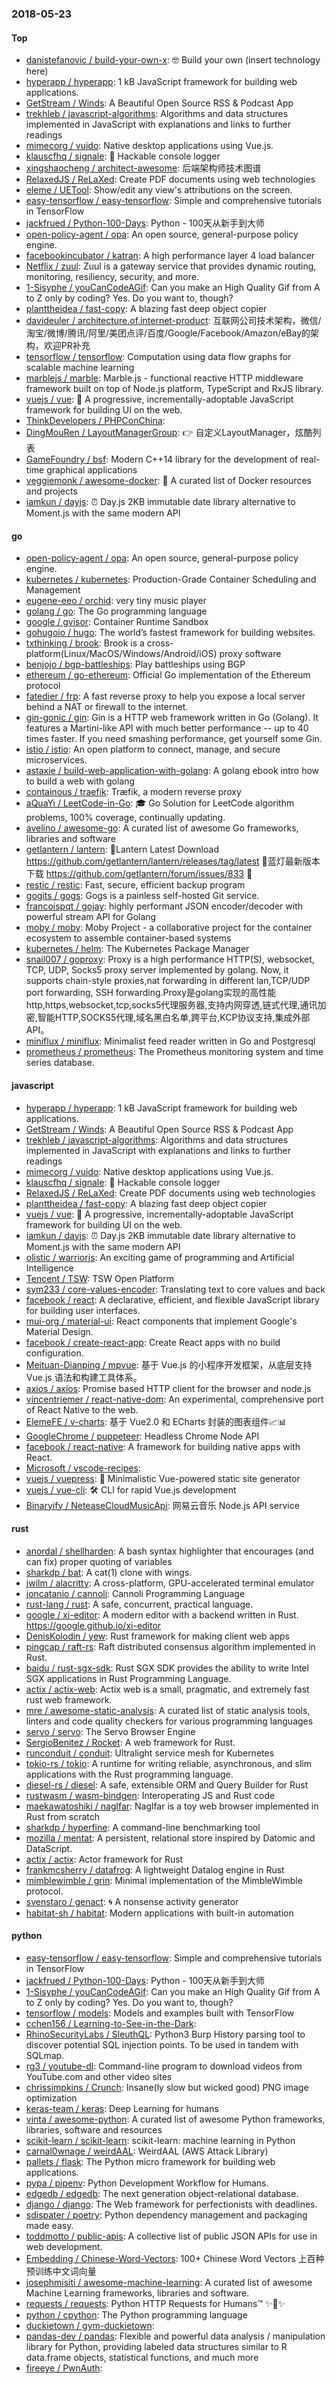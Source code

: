 ### 2018-05-23

#### Top
* [danistefanovic / build-your-own-x](https://github.com/danistefanovic/build-your-own-x): 🤓 Build your own (insert technology here)
* [hyperapp / hyperapp](https://github.com/hyperapp/hyperapp): 1 kB JavaScript framework for building web applications.
* [GetStream / Winds](https://github.com/GetStream/Winds): A Beautiful Open Source RSS & Podcast App
* [trekhleb / javascript-algorithms](https://github.com/trekhleb/javascript-algorithms): Algorithms and data structures implemented in JavaScript with explanations and links to further readings
* [mimecorg / vuido](https://github.com/mimecorg/vuido): Native desktop applications using Vue.js.
* [klauscfhq / signale](https://github.com/klauscfhq/signale): 👋 Hackable console logger
* [xingshaocheng / architect-awesome](https://github.com/xingshaocheng/architect-awesome): 后端架构师技术图谱
* [RelaxedJS / ReLaXed](https://github.com/RelaxedJS/ReLaXed): Create PDF documents using web technologies
* [eleme / UETool](https://github.com/eleme/UETool): Show/edit any view's attributions on the screen.
* [easy-tensorflow / easy-tensorflow](https://github.com/easy-tensorflow/easy-tensorflow): Simple and comprehensive tutorials in TensorFlow
* [jackfrued / Python-100-Days](https://github.com/jackfrued/Python-100-Days): Python - 100天从新手到大师
* [open-policy-agent / opa](https://github.com/open-policy-agent/opa): An open source, general-purpose policy engine.
* [facebookincubator / katran](https://github.com/facebookincubator/katran): A high performance layer 4 load balancer
* [Netflix / zuul](https://github.com/Netflix/zuul): Zuul is a gateway service that provides dynamic routing, monitoring, resiliency, security, and more.
* [1-Sisyphe / youCanCodeAGif](https://github.com/1-Sisyphe/youCanCodeAGif): Can you make an High Quality Gif from A to Z only by coding? Yes. Do you want to, though?
* [planttheidea / fast-copy](https://github.com/planttheidea/fast-copy): A blazing fast deep object copier
* [davideuler / architecture.of.internet-product](https://github.com/davideuler/architecture.of.internet-product): 互联网公司技术架构，微信/淘宝/微博/腾讯/阿里/美团点评/百度/Google/Facebook/Amazon/eBay的架构，欢迎PR补充
* [tensorflow / tensorflow](https://github.com/tensorflow/tensorflow): Computation using data flow graphs for scalable machine learning
* [marblejs / marble](https://github.com/marblejs/marble): Marble.js - functional reactive HTTP middleware framework built on top of Node.js platform, TypeScript and RxJS library.
* [vuejs / vue](https://github.com/vuejs/vue): 🖖 A progressive, incrementally-adoptable JavaScript framework for building UI on the web.
* [ThinkDevelopers / PHPConChina](https://github.com/ThinkDevelopers/PHPConChina): 
* [DingMouRen / LayoutManagerGroup](https://github.com/DingMouRen/LayoutManagerGroup): 👉 自定义LayoutManager，炫酷列表
* [GameFoundry / bsf](https://github.com/GameFoundry/bsf): Modern C++14 library for the development of real-time graphical applications
* [veggiemonk / awesome-docker](https://github.com/veggiemonk/awesome-docker): 🐳 A curated list of Docker resources and projects
* [iamkun / dayjs](https://github.com/iamkun/dayjs): ⏰ Day.js 2KB immutable date library alternative to Moment.js with the same modern API

#### go
* [open-policy-agent / opa](https://github.com/open-policy-agent/opa): An open source, general-purpose policy engine.
* [kubernetes / kubernetes](https://github.com/kubernetes/kubernetes): Production-Grade Container Scheduling and Management
* [eugene-eeo / orchid](https://github.com/eugene-eeo/orchid): very tiny music player
* [golang / go](https://github.com/golang/go): The Go programming language
* [google / gvisor](https://github.com/google/gvisor): Container Runtime Sandbox
* [gohugoio / hugo](https://github.com/gohugoio/hugo): The world’s fastest framework for building websites.
* [txthinking / brook](https://github.com/txthinking/brook): Brook is a cross-platform(Linux/MacOS/Windows/Android/iOS) proxy software
* [benjojo / bgp-battleships](https://github.com/benjojo/bgp-battleships): Play battleships using BGP
* [ethereum / go-ethereum](https://github.com/ethereum/go-ethereum): Official Go implementation of the Ethereum protocol
* [fatedier / frp](https://github.com/fatedier/frp): A fast reverse proxy to help you expose a local server behind a NAT or firewall to the internet.
* [gin-gonic / gin](https://github.com/gin-gonic/gin): Gin is a HTTP web framework written in Go (Golang). It features a Martini-like API with much better performance -- up to 40 times faster. If you need smashing performance, get yourself some Gin.
* [istio / istio](https://github.com/istio/istio): An open platform to connect, manage, and secure microservices.
* [astaxie / build-web-application-with-golang](https://github.com/astaxie/build-web-application-with-golang): A golang ebook intro how to build a web with golang
* [containous / traefik](https://github.com/containous/traefik): Træfik, a modern reverse proxy
* [aQuaYi / LeetCode-in-Go](https://github.com/aQuaYi/LeetCode-in-Go): 🎓 Go Solution for LeetCode algorithm problems, 100% coverage, continually updating.
* [avelino / awesome-go](https://github.com/avelino/awesome-go): A curated list of awesome Go frameworks, libraries and software
* [getlantern / lantern](https://github.com/getlantern/lantern): 🔴Lantern Latest Download https://github.com/getlantern/lantern/releases/tag/latest 🔴蓝灯最新版本下载 https://github.com/getlantern/forum/issues/833 🔴
* [restic / restic](https://github.com/restic/restic): Fast, secure, efficient backup program
* [gogits / gogs](https://github.com/gogits/gogs): Gogs is a painless self-hosted Git service.
* [francoispqt / gojay](https://github.com/francoispqt/gojay): highly performant JSON encoder/decoder with powerful stream API for Golang
* [moby / moby](https://github.com/moby/moby): Moby Project - a collaborative project for the container ecosystem to assemble container-based systems
* [kubernetes / helm](https://github.com/kubernetes/helm): The Kubernetes Package Manager
* [snail007 / goproxy](https://github.com/snail007/goproxy): Proxy is a high performance HTTP(S), websocket, TCP, UDP, Socks5 proxy server implemented by golang. Now, it supports chain-style proxies,nat forwarding in different lan,TCP/UDP port forwarding, SSH forwarding.Proxy是golang实现的高性能http,https,websocket,tcp,socks5代理服务器,支持内网穿透,链式代理,通讯加密,智能HTTP,SOCKS5代理,域名黑白名单,跨平台,KCP协议支持,集成外部API。
* [miniflux / miniflux](https://github.com/miniflux/miniflux): Minimalist feed reader written in Go and Postgresql
* [prometheus / prometheus](https://github.com/prometheus/prometheus): The Prometheus monitoring system and time series database.

#### javascript
* [hyperapp / hyperapp](https://github.com/hyperapp/hyperapp): 1 kB JavaScript framework for building web applications.
* [GetStream / Winds](https://github.com/GetStream/Winds): A Beautiful Open Source RSS & Podcast App
* [trekhleb / javascript-algorithms](https://github.com/trekhleb/javascript-algorithms): Algorithms and data structures implemented in JavaScript with explanations and links to further readings
* [mimecorg / vuido](https://github.com/mimecorg/vuido): Native desktop applications using Vue.js.
* [klauscfhq / signale](https://github.com/klauscfhq/signale): 👋 Hackable console logger
* [RelaxedJS / ReLaXed](https://github.com/RelaxedJS/ReLaXed): Create PDF documents using web technologies
* [planttheidea / fast-copy](https://github.com/planttheidea/fast-copy): A blazing fast deep object copier
* [vuejs / vue](https://github.com/vuejs/vue): 🖖 A progressive, incrementally-adoptable JavaScript framework for building UI on the web.
* [iamkun / dayjs](https://github.com/iamkun/dayjs): ⏰ Day.js 2KB immutable date library alternative to Moment.js with the same modern API
* [olistic / warriorjs](https://github.com/olistic/warriorjs): An exciting game of programming and Artificial Intelligence
* [Tencent / TSW](https://github.com/Tencent/TSW): TSW Open Platform
* [sym233 / core-values-encoder](https://github.com/sym233/core-values-encoder): Translating text to core values and back
* [facebook / react](https://github.com/facebook/react): A declarative, efficient, and flexible JavaScript library for building user interfaces.
* [mui-org / material-ui](https://github.com/mui-org/material-ui): React components that implement Google's Material Design.
* [facebook / create-react-app](https://github.com/facebook/create-react-app): Create React apps with no build configuration.
* [Meituan-Dianping / mpvue](https://github.com/Meituan-Dianping/mpvue): 基于 Vue.js 的小程序开发框架，从底层支持 Vue.js 语法和构建工具体系。
* [axios / axios](https://github.com/axios/axios): Promise based HTTP client for the browser and node.js
* [vincentriemer / react-native-dom](https://github.com/vincentriemer/react-native-dom): An experimental, comprehensive port of React Native to the web.
* [ElemeFE / v-charts](https://github.com/ElemeFE/v-charts): 基于 Vue2.0 和 ECharts 封装的图表组件📈📊
* [GoogleChrome / puppeteer](https://github.com/GoogleChrome/puppeteer): Headless Chrome Node API
* [facebook / react-native](https://github.com/facebook/react-native): A framework for building native apps with React.
* [Microsoft / vscode-recipes](https://github.com/Microsoft/vscode-recipes): 
* [vuejs / vuepress](https://github.com/vuejs/vuepress): 📝 Minimalistic Vue-powered static site generator
* [vuejs / vue-cli](https://github.com/vuejs/vue-cli): 🛠️ CLI for rapid Vue.js development
* [Binaryify / NeteaseCloudMusicApi](https://github.com/Binaryify/NeteaseCloudMusicApi): 网易云音乐 Node.js API service

#### rust
* [anordal / shellharden](https://github.com/anordal/shellharden): A bash syntax highlighter that encourages (and can fix) proper quoting of variables
* [sharkdp / bat](https://github.com/sharkdp/bat): A cat(1) clone with wings.
* [jwilm / alacritty](https://github.com/jwilm/alacritty): A cross-platform, GPU-accelerated terminal emulator
* [joncatanio / cannoli](https://github.com/joncatanio/cannoli): Cannoli Programming Language
* [rust-lang / rust](https://github.com/rust-lang/rust): A safe, concurrent, practical language.
* [google / xi-editor](https://github.com/google/xi-editor): A modern editor with a backend written in Rust. https://google.github.io/xi-editor
* [DenisKolodin / yew](https://github.com/DenisKolodin/yew): Rust framework for making client web apps
* [pingcap / raft-rs](https://github.com/pingcap/raft-rs): Raft distributed consensus algorithm implemented in Rust.
* [baidu / rust-sgx-sdk](https://github.com/baidu/rust-sgx-sdk): Rust SGX SDK provides the ability to write Intel SGX applications in Rust Programming Language.
* [actix / actix-web](https://github.com/actix/actix-web): Actix web is a small, pragmatic, and extremely fast rust web framework.
* [mre / awesome-static-analysis](https://github.com/mre/awesome-static-analysis): A curated list of static analysis tools, linters and code quality checkers for various programming languages
* [servo / servo](https://github.com/servo/servo): The Servo Browser Engine
* [SergioBenitez / Rocket](https://github.com/SergioBenitez/Rocket): A web framework for Rust.
* [runconduit / conduit](https://github.com/runconduit/conduit): Ultralight service mesh for Kubernetes
* [tokio-rs / tokio](https://github.com/tokio-rs/tokio): A runtime for writing reliable, asynchronous, and slim applications with the Rust programming language.
* [diesel-rs / diesel](https://github.com/diesel-rs/diesel): A safe, extensible ORM and Query Builder for Rust
* [rustwasm / wasm-bindgen](https://github.com/rustwasm/wasm-bindgen): Interoperating JS and Rust code
* [maekawatoshiki / naglfar](https://github.com/maekawatoshiki/naglfar): Naglfar is a toy web browser implemented in Rust from scratch
* [sharkdp / hyperfine](https://github.com/sharkdp/hyperfine): A command-line benchmarking tool
* [mozilla / mentat](https://github.com/mozilla/mentat): A persistent, relational store inspired by Datomic and DataScript.
* [actix / actix](https://github.com/actix/actix): Actor framework for Rust
* [frankmcsherry / datafrog](https://github.com/frankmcsherry/datafrog): A lightweight Datalog engine in Rust
* [mimblewimble / grin](https://github.com/mimblewimble/grin): Minimal implementation of the MimbleWimble protocol.
* [svenstaro / genact](https://github.com/svenstaro/genact): 🌀 A nonsense activity generator
* [habitat-sh / habitat](https://github.com/habitat-sh/habitat): Modern applications with built-in automation

#### python
* [easy-tensorflow / easy-tensorflow](https://github.com/easy-tensorflow/easy-tensorflow): Simple and comprehensive tutorials in TensorFlow
* [jackfrued / Python-100-Days](https://github.com/jackfrued/Python-100-Days): Python - 100天从新手到大师
* [1-Sisyphe / youCanCodeAGif](https://github.com/1-Sisyphe/youCanCodeAGif): Can you make an High Quality Gif from A to Z only by coding? Yes. Do you want to, though?
* [tensorflow / models](https://github.com/tensorflow/models): Models and examples built with TensorFlow
* [cchen156 / Learning-to-See-in-the-Dark](https://github.com/cchen156/Learning-to-See-in-the-Dark): 
* [RhinoSecurityLabs / SleuthQL](https://github.com/RhinoSecurityLabs/SleuthQL): Python3 Burp History parsing tool to discover potential SQL injection points. To be used in tandem with SQLmap.
* [rg3 / youtube-dl](https://github.com/rg3/youtube-dl): Command-line program to download videos from YouTube.com and other video sites
* [chrissimpkins / Crunch](https://github.com/chrissimpkins/Crunch): Insane(ly slow but wicked good) PNG image optimization
* [keras-team / keras](https://github.com/keras-team/keras): Deep Learning for humans
* [vinta / awesome-python](https://github.com/vinta/awesome-python): A curated list of awesome Python frameworks, libraries, software and resources
* [scikit-learn / scikit-learn](https://github.com/scikit-learn/scikit-learn): scikit-learn: machine learning in Python
* [carnal0wnage / weirdAAL](https://github.com/carnal0wnage/weirdAAL): WeirdAAL (AWS Attack Library)
* [pallets / flask](https://github.com/pallets/flask): The Python micro framework for building web applications.
* [pypa / pipenv](https://github.com/pypa/pipenv): Python Development Workflow for Humans.
* [edgedb / edgedb](https://github.com/edgedb/edgedb): The next generation object-relational database.
* [django / django](https://github.com/django/django): The Web framework for perfectionists with deadlines.
* [sdispater / poetry](https://github.com/sdispater/poetry): Python dependency management and packaging made easy.
* [toddmotto / public-apis](https://github.com/toddmotto/public-apis): A collective list of public JSON APIs for use in web development.
* [Embedding / Chinese-Word-Vectors](https://github.com/Embedding/Chinese-Word-Vectors): 100+ Chinese Word Vectors 上百种预训练中文词向量
* [josephmisiti / awesome-machine-learning](https://github.com/josephmisiti/awesome-machine-learning): A curated list of awesome Machine Learning frameworks, libraries and software.
* [requests / requests](https://github.com/requests/requests): Python HTTP Requests for Humans™ ✨🍰✨
* [python / cpython](https://github.com/python/cpython): The Python programming language
* [duckietown / gym-duckietown](https://github.com/duckietown/gym-duckietown): 
* [pandas-dev / pandas](https://github.com/pandas-dev/pandas): Flexible and powerful data analysis / manipulation library for Python, providing labeled data structures similar to R data.frame objects, statistical functions, and much more
* [fireeye / PwnAuth](https://github.com/fireeye/PwnAuth): 
